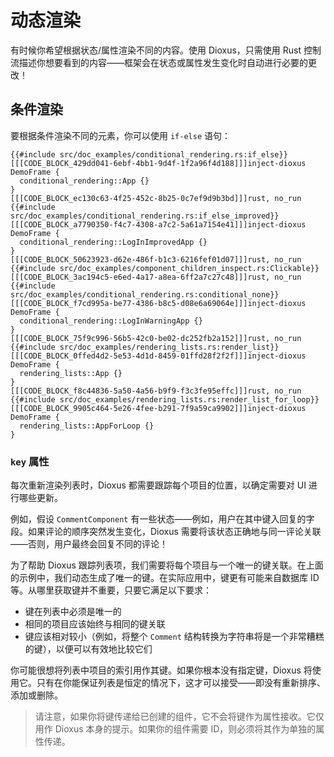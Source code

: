 # 动态渲染

有时候你希望根据状态/属性渲染不同的内容。使用 Dioxus，只需使用 Rust 控制流描述你想要看到的内容——框架会在状态或属性发生变化时自动进行必要的更改！

## 条件渲染

要根据条件渲染不同的元素，你可以使用 ``if-else`` 语句：

```rust, no_run
{{#include src/doc_examples/conditional_rendering.rs:if_else}}
[[[CODE_BLOCK_429dd041-6ebf-4bb1-9d4f-1f2a96f4d188]]]inject-dioxus
DemoFrame {
  conditional_rendering::App {}
}
[[[CODE_BLOCK_ec130c63-4f25-452c-8b25-0c7ef9d9b3bd]]]rust, no_run
{{#include src/doc_examples/conditional_rendering.rs:if_else_improved}}
[[[CODE_BLOCK_a7790350-f4c7-4308-a7c2-5a61a7154e41]]]inject-dioxus
DemoFrame {
  conditional_rendering::LogInImprovedApp {}
}
[[[CODE_BLOCK_50623923-d62e-486f-b1c3-6216fef01d07]]]rust, no_run
{{#include src/doc_examples/component_children_inspect.rs:Clickable}}
[[[CODE_BLOCK_3ac194c5-e6ed-4a17-a8ea-6ff2a7c27c48]]]rust, no_run
{{#include src/doc_examples/conditional_rendering.rs:conditional_none}}
[[[CODE_BLOCK_f7cd995a-be77-4386-b8c5-d08e6a69064e]]]inject-dioxus
DemoFrame {
  conditional_rendering::LogInWarningApp {}
}
[[[CODE_BLOCK_75f9c996-56b5-42c0-be02-dc252fb2a152]]]rust, no_run
{{#include src/doc_examples/rendering_lists.rs:render_list}}
[[[CODE_BLOCK_0ffed4d2-5e53-4d1d-8459-01ffd28f2f2f]]]inject-dioxus
DemoFrame {
  rendering_lists::App {}
}
[[[CODE_BLOCK_f8c44836-5a50-4a56-b9f9-f3c3fe95effc]]]rust, no_run
{{#include src/doc_examples/rendering_lists.rs:render_list_for_loop}}
[[[CODE_BLOCK_9905c464-5e26-4fee-b291-7f9a59ca9902]]]inject-dioxus
DemoFrame {
  rendering_lists::AppForLoop {}
}
```

### ``key`` 属性

每次重新渲染列表时，Dioxus 都需要跟踪每个项目的位置，以确定需要对 UI 进行哪些更新。

例如，假设 ``CommentComponent`` 有一些状态——例如，用户在其中键入回复的字段。如果评论的顺序突然发生变化，Dioxus 需要将该状态正确地与同一评论关联——否则，用户最终会回复不同的评论！

为了帮助 Dioxus 跟踪列表项，我们需要将每个项目与一个唯一的键关联。在上面的示例中，我们动态生成了唯一的键。在实际应用中，键更有可能来自数据库 ID 等。从哪里获取键并不重要，只要它满足以下要求：

- 键在列表中必须是唯一的
- 相同的项目应该始终与相同的键关联
- 键应该相对较小（例如，将整个 `Comment` 结构转换为字符串将是一个非常糟糕的键），以便可以有效地比较它们

你可能很想将列表中项目的索引用作其键。如果你根本没有指定键，Dioxus 将使用它。只有在你能保证列表是恒定的情况下，这才可以接受——即没有重新排序、添加或删除。

> 请注意，如果你将键传递给已创建的组件，它不会将键作为属性接收。它仅用作 Dioxus 本身的提示。如果你的组件需要 ID，则必须将其作为单独的属性传递。
